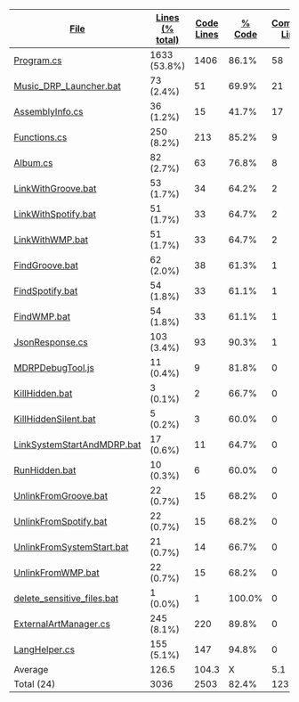 
|[File](https://github.com/jojo2357/Music-Discord-Rich-Presence/tree/master/statistics%2Ftotal%2Fname_ascending.md%2F)|[Lines (% total)](https://github.com/jojo2357/Music-Discord-Rich-Presence/tree/master/statistics%2Ftotal%2Flines_descending.md%2F)|[Code Lines](https://github.com/jojo2357/Music-Discord-Rich-Presence/tree/master/statistics%2Ftotal%2Fcode_descending.md%2F)|[% Code](https://github.com/jojo2357/Music-Discord-Rich-Presence/tree/master/statistics%2Ftotal%2Fproportion_code_descending.md%2F)|[Comment Lines](https://github.com/jojo2357/Music-Discord-Rich-Presence/tree/master/statistics%2Ftotal%2Fcomments_ascending.md%2F)|[% Comment](https://github.com/jojo2357/Music-Discord-Rich-Presence/tree/master/statistics%2Ftotal%2Fproportion_comments_descending.md%2F)|[Blank Lines](https://github.com/jojo2357/Music-Discord-Rich-Presence/tree/master/statistics%2Ftotal%2Fblanks_descending.md%2F)|[% Blank](https://github.com/jojo2357/Music-Discord-Rich-Presence/tree/master/statistics%2Ftotal%2Fproportion_blanks_descending.md%2F)|
| --- | --- | --- | --- | --- | --- | --- | --- |
|[Program.cs](https://github.com/jojo2357/Music-Discord-Rich-Presence/tree/master/MDRP%2FProgram.cs)|1633 (53.8%)|1406|86.1%|58|3.6%|169|10.3%|
|[Music_DRP_Launcher.bat](https://github.com/jojo2357/Music-Discord-Rich-Presence/tree/master/Music_DRP_Launcher.bat)|73 (2.4%)|51|69.9%|21|28.8%|1|1.4%|
|[AssemblyInfo.cs](https://github.com/jojo2357/Music-Discord-Rich-Presence/tree/master/MDRP%2FProperties%2FAssemblyInfo.cs)|36 (1.2%)|15|41.7%|17|47.2%|4|11.1%|
|[Functions.cs](https://github.com/jojo2357/Music-Discord-Rich-Presence/tree/master/MDRP%2Futil%2FFunctions.cs)|250 (8.2%)|213|85.2%|9|3.6%|28|11.2%|
|[Album.cs](https://github.com/jojo2357/Music-Discord-Rich-Presence/tree/master/MDRP%2Futil%2FAlbum.cs)|82 (2.7%)|63|76.8%|8|9.8%|11|13.4%|
|[LinkWithGroove.bat](https://github.com/jojo2357/Music-Discord-Rich-Presence/tree/master/MDRP%2Fbin%2FRelease%2FLinkWithGroove.bat)|53 (1.7%)|34|64.2%|2|3.8%|17|32.1%|
|[LinkWithSpotify.bat](https://github.com/jojo2357/Music-Discord-Rich-Presence/tree/master/MDRP%2Fbin%2FRelease%2FLinkWithSpotify.bat)|51 (1.7%)|33|64.7%|2|3.9%|16|31.4%|
|[LinkWithWMP.bat](https://github.com/jojo2357/Music-Discord-Rich-Presence/tree/master/MDRP%2Fbin%2FRelease%2FLinkWithWMP.bat)|51 (1.7%)|33|64.7%|2|3.9%|16|31.4%|
|[FindGroove.bat](https://github.com/jojo2357/Music-Discord-Rich-Presence/tree/master/MDRP%2Fbin%2FRelease%2FFindGroove.bat)|62 (2.0%)|38|61.3%|1|1.6%|23|37.1%|
|[FindSpotify.bat](https://github.com/jojo2357/Music-Discord-Rich-Presence/tree/master/MDRP%2Fbin%2FRelease%2FFindSpotify.bat)|54 (1.8%)|33|61.1%|1|1.9%|20|37.0%|
|[FindWMP.bat](https://github.com/jojo2357/Music-Discord-Rich-Presence/tree/master/MDRP%2Fbin%2FRelease%2FFindWMP.bat)|54 (1.8%)|33|61.1%|1|1.9%|20|37.0%|
|[JsonResponse.cs](https://github.com/jojo2357/Music-Discord-Rich-Presence/tree/master/MDRP%2Futil%2FJsonResponse.cs)|103 (3.4%)|93|90.3%|1|1.0%|9|8.7%|
|[MDRPDebugTool.js](https://github.com/jojo2357/Music-Discord-Rich-Presence/tree/master/DebugTool%2FMDRPDebugTool.js)|11 (0.4%)|9|81.8%|0|0.0%|2|18.2%|
|[KillHidden.bat](https://github.com/jojo2357/Music-Discord-Rich-Presence/tree/master/MDRP%2Fbin%2FRelease%2FKillHidden.bat)|3 (0.1%)|2|66.7%|0|0.0%|1|33.3%|
|[KillHiddenSilent.bat](https://github.com/jojo2357/Music-Discord-Rich-Presence/tree/master/MDRP%2Fbin%2FRelease%2FKillHiddenSilent.bat)|5 (0.2%)|3|60.0%|0|0.0%|2|40.0%|
|[LinkSystemStartAndMDRP.bat](https://github.com/jojo2357/Music-Discord-Rich-Presence/tree/master/MDRP%2Fbin%2FRelease%2FLinkSystemStartAndMDRP.bat)|17 (0.6%)|11|64.7%|0|0.0%|6|35.3%|
|[RunHidden.bat](https://github.com/jojo2357/Music-Discord-Rich-Presence/tree/master/MDRP%2Fbin%2FRelease%2FRunHidden.bat)|10 (0.3%)|6|60.0%|0|0.0%|4|40.0%|
|[UnlinkFromGroove.bat](https://github.com/jojo2357/Music-Discord-Rich-Presence/tree/master/MDRP%2Fbin%2FRelease%2FUnlinkFromGroove.bat)|22 (0.7%)|15|68.2%|0|0.0%|7|31.8%|
|[UnlinkFromSpotify.bat](https://github.com/jojo2357/Music-Discord-Rich-Presence/tree/master/MDRP%2Fbin%2FRelease%2FUnlinkFromSpotify.bat)|22 (0.7%)|15|68.2%|0|0.0%|7|31.8%|
|[UnlinkFromSystemStart.bat](https://github.com/jojo2357/Music-Discord-Rich-Presence/tree/master/MDRP%2Fbin%2FRelease%2FUnlinkFromSystemStart.bat)|21 (0.7%)|14|66.7%|0|0.0%|7|33.3%|
|[UnlinkFromWMP.bat](https://github.com/jojo2357/Music-Discord-Rich-Presence/tree/master/MDRP%2Fbin%2FRelease%2FUnlinkFromWMP.bat)|22 (0.7%)|15|68.2%|0|0.0%|7|31.8%|
|[delete_sensitive_files.bat](https://github.com/jojo2357/Music-Discord-Rich-Presence/tree/master/MDRP%2Fbin%2FRelease%2Fdelete_sensitive_files.bat)|1 (0.0%)|1|100.0%|0|0.0%|0|0.0%|
|[ExternalArtManager.cs](https://github.com/jojo2357/Music-Discord-Rich-Presence/tree/master/MDRP%2Futil%2FExternalAPI%2FExternalArtManager.cs)|245 (8.1%)|220|89.8%|0|0.0%|25|10.2%|
|[LangHelper.cs](https://github.com/jojo2357/Music-Discord-Rich-Presence/tree/master/MDRP%2Futil%2FLangHelper.cs)|155 (5.1%)|147|94.8%|0|0.0%|8|5.2%|
|Average |126.5|104.3|X|5.1|X|17.1|X|
|Total (24)|3036|2503|82.4%|123| 4.1%|410|13.5%|